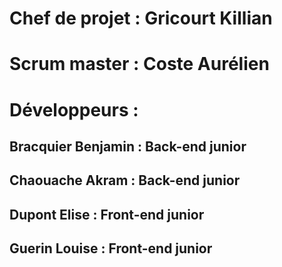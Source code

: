 # Chef de projet : Gricourt Killian

# Scrum master : Coste Aurélien

# Développeurs :

## Bracquier Benjamin : Back-end junior  
## Chaouache Akram : Back-end junior   
## Dupont Elise : Front-end junior  
## Guerin Louise : Front-end junior  
